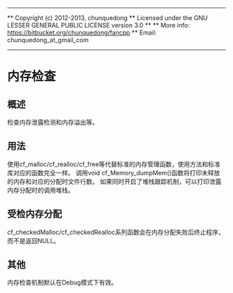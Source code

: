 **************************************************************************
** Copyright (c) 2012-2013, chunquedong
** Licensed under the GNU LESSER GENERAL PUBLIC LICENSE version 3.0
**
** More info: https://bitbucket.org/chunquedong/fancpp
** Email: chunquedong_at_gmail_com
**************************************************************************

内存检查
============================

概述
-------
检查内存泄露检测和内存溢出等。

用法
-------
使用cf_malloc/cf_realloc/cf_free等代替标准的内存管理函数，使用方法和标准库对应的函数完全一样。
调用void cf_Memory_dumpMem()函数将打印未释放的内存和对应的分配时文件行数。
如果同时开启了堆栈跟踪机制，可以打印泄露内存分配时的调用堆栈。

受检内存分配
-------
cf_checkedMalloc/cf_checkedRealloc系列函数会在内存分配失败后终止程序，而不是返回NULL。

其他
-------
内存检查机制默认在Debug模式下有效。


